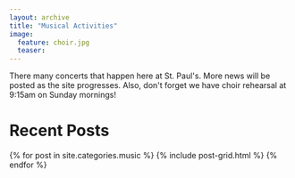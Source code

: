 ```yaml
---
layout: archive
title: "Musical Activities"
image:
  feature: choir.jpg
  teaser:
---
```


There many concerts that happen here at St. Paul's. More news will be posted as the site progresses. Also, don't forget we have choir rehearsal at 9:15am on Sunday mornings!

# Recent Posts

<div class="tiles">
{% for post in site.categories.music %}
  {% include post-grid.html %}
{% endfor %}
</div><!-- /.tiles -->